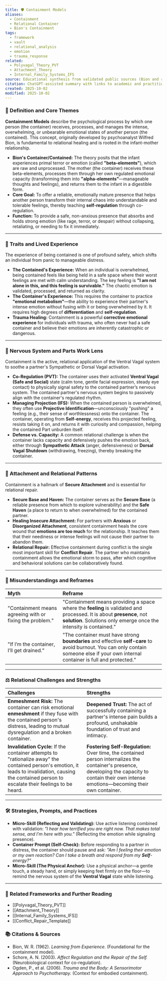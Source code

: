 ```yaml
---
title: 🛡️ Containment Models
aliases:
  - Containment
  - Relational Container
  - Bion's Containment
tags:
  - framework
  - vault
  - relational_analysis
  - emotion
  - trauma_response
related:
  - Polyvagal_Theory_PVT
  - Attachment_Theory
  - Internal_Family_Systems_IFS
source: Educational synthesis from validated public sources (Bion and relational theory)
citation: ChatGPT-assisted summary with links to academic and practitioner materials
created: 2025-10-02
modified: 2025-10-02
---
```


<!-- @format -->

### 🧩 Definition and Core Themes

**Containment Models** describe the psychological process by which one person (the container) receives, processes, and manages the intense, overwhelming, or unbearable emotional states of another person (the contained). This concept, originally developed by psychoanalyst Wilfred Bion, is fundamental to relational healing and is rooted in the infant-mother relationship.

- **Bion's Container/Contained:** The theory posits that the infant experiences primal terror or emotion (called **"beta-elements"**), which are raw and unprocessed. The mother (the container) receives these beta-elements, processes them through her own regulated emotional capacity (transforming them into **"alpha-elements"**—manageable thoughts and feelings), and returns them to the infant in a digestible form.
- **Core Goal:** To offer a reliable, emotionally mature presence that helps another person transform their internal chaos into understandable and tolerable feelings, thereby teaching **self-regulation** through co-regulation.
- **Function:** To provide a safe, non-anxious presence that absorbs and holds strong emotion (like rage, terror, or despair) without collapsing, retaliating, or needing to fix it immediately.

---

### 🌿 Traits and Lived Experience

The experience of being contained is one of profound safety, which shifts an individual from panic to manageable distress.

- **The Contained's Experience:** When an individual is overwhelmed, being contained feels like being held in a safe space where their worst feelings are met with calm understanding. The key feeling is **"I am not alone in this, and this feeling is survivable."** The chaotic emotion is validated, processed, and returned as clarity.
- **The Container's Experience:** This requires the container to practice **"emotional metabolism"**—the ability to experience their partner's intense emotion without fusing with it or being overwhelmed by it. It requires high degrees of **differentiation** and **self-regulation**.
- **Trauma Healing:** Containment is a powerful **corrective emotional experience** for individuals with trauma, who often never had a safe container and believe their emotions are inherently catastrophic or dangerous.

---

### 🧠 Nervous System and Parts Work Lens

Containment is the active, relational application of the Ventral Vagal system to soothe a partner's Sympathetic or Dorsal Vagal activation.

- **Co-Regulation (PVT):** The container uses their activated **Ventral Vagal (Safe and Social)** state (calm tone, gentle facial expression, steady eye contact) to physically signal safety to the contained partner’s nervous system. The contained partner's nervous system begins to passively align with the container's regulated rhythm.
- **Managing Projection (IFS):** When the contained person is overwhelmed, they often use **Projective Identification**—unconsciously "pushing" a feeling (e.g., their sense of worthlessness) onto the container. The container, operating from **Self-energy**, receives this projected feeling, resists taking it on, and returns it with curiosity and compassion, helping the contained Part unburden itself.
- **Defense vs. Capacity:** A common relational challenge is when the container lacks capacity and defensively pushes the emotion back, either through **Sympathetic Attack** (anger, defensiveness) or **Dorsal Vagal Shutdown** (withdrawing, freezing), thereby breaking the container.

---

### 💞 Attachment and Relational Patterns

Containment is a hallmark of **Secure Attachment** and is essential for relational repair.

- **Secure Base and Haven:** The container serves as the **Secure Base** (a reliable presence from which to explore vulnerability) and the **Safe Haven** (a place to return to when overwhelmed) for the contained partner.
- **Healing Insecure Attachment:** For partners with **Anxious** or **Disorganized Attachment**, consistent containment heals the core wound that **emotions are too much** for the relationship. It teaches them that their neediness or intense feelings will not cause their partner to abandon them.
- **Relational Repair:** Effective containment during conflict is the single most important skill for **Conflict Repair**. The partner who maintains containment allows the emotional storm to pass, after which cognitive and behavioral solutions can be collaboratively found.

---

### 🔄 Misunderstandings and Reframes

| Myth                                                     | Reframe                                                                                                                                                                                    |
| :------------------------------------------------------- | :----------------------------------------------------------------------------------------------------------------------------------------------------------------------------------------- |
| "Containment means agreeing with or fixing the problem." | "Containment means providing a space where the **feeling** is validated and processed. It is about **presence**, not **solution**. Solutions only emerge once the intensity is contained." |
| "If I’m the container, I’ll get drained."                | "The container must have strong **boundaries** and effective **self-care** to avoid burnout. You can only contain someone else if your own internal container is full and protected."      |

---

### ⚖️ Relational Challenges and Strengths

| Challenges                                                                                                                                                                                             | Strengths                                                                                                                                                                                         |
| :----------------------------------------------------------------------------------------------------------------------------------------------------------------------------------------------------- | :------------------------------------------------------------------------------------------------------------------------------------------------------------------------------------------------ |
| **Enmeshment Risk:** The container can risk emotional **enmeshment** if they fuse with the contained person's distress, leading to mutual dysregulation and a broken container.                        | **Deepened Trust:** The act of successfully containing a partner's intense pain builds a profound, unshakable foundation of trust and intimacy.                                                   |
| **Invalidation Cycle:** If the container attempts to "rationalize away" the contained person's emotion, it leads to invalidation, causing the contained person to escalate their feelings to be heard. | **Fostering Self-Regulation:** Over time, the contained person internalizes the container's presence, developing the capacity to contain their own intense emotions—becoming their own container. |

---

### 🛠️ Strategies, Prompts, and Practices

- **Micro-Skill (Reflecting and Validating):** Use active listening combined with validation: _"I hear how terrified you are right now. That makes total sense, and I’m here with you."_ (Reflecting the emotion while signaling presence).
- **Container Prompt (Self-Check):** Before responding to a partner in distress, the container should pause and ask: _"Am I feeling their emotion or my own reaction? Can I take a breath and respond from my **Self**-energy?"_
- **Micro-Skill (The Physical Anchor):** Use a physical anchor—a gentle touch, a steady hand, or simply keeping feet firmly on the floor—to remind the nervous system of the **Ventral Vagal** state while listening.

---

### 🔗 Related Frameworks and Further Reading

- [[Polyvagal_Theory_PVT]]
- [[Attachment_Theory]]
- [[Internal_Family_Systems_IFS]]
- [[Conflict_Repair_Template]]

### 📚 Citations & Sources

- Bion, W. R. (1962). _Learning from Experience._ (Foundational for the containment model).
- Schore, A. N. (2003). _Affect Regulation and the Repair of the Self._ (Neurobiological context for co-regulation).
- Ogden, P., et al. (2006). _Trauma and the Body: A Sensorimotor Approach to Psychotherapy._ (Context for embodied containment).
